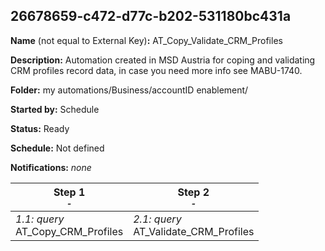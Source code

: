 ## 26678659-c472-d77c-b202-531180bc431a

**Name** (not equal to External Key)**:** AT_Copy_Validate_CRM_Profiles

**Description:** Automation created in MSD Austria for coping and validating CRM profiles record data, in case you need more info see MABU-1740.

**Folder:** my automations/Business/accountID enablement/

**Started by:** Schedule

**Status:** Ready

**Schedule:** Not defined

**Notifications:** _none_


| Step 1<br>_<small>-</small>_ | Step 2<br>_<small>-</small>_ |
| --- | --- |
| _1.1: query_<br>AT_Copy_CRM_Profiles | _2.1: query_<br>AT_Validate_CRM_Profiles |
